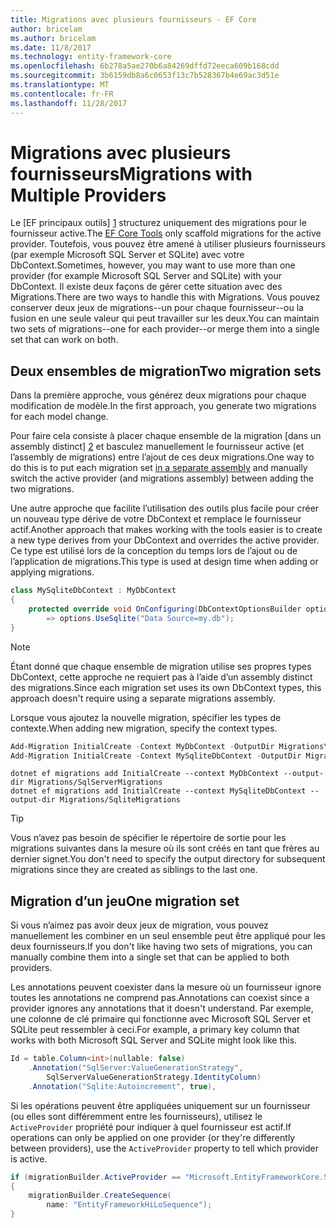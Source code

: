 ```yaml
---
title: Migrations avec plusieurs fournisseurs - EF Core
author: bricelam
ms.author: bricelam
ms.date: 11/8/2017
ms.technology: entity-framework-core
ms.openlocfilehash: 6b278a5ae270b6a84269dffd72eeca609b168cdd
ms.sourcegitcommit: 3b6159db8a6c0653f13c7b528367b4e69ac3d51e
ms.translationtype: MT
ms.contentlocale: fr-FR
ms.lasthandoff: 11/28/2017
---
```

<a name="migrations-with-multiple-providers"></a><span data-ttu-id="fa545-102">Migrations avec plusieurs fournisseurs</span><span class="sxs-lookup"><span data-stu-id="fa545-102">Migrations with Multiple Providers</span></span>
==================================
<span data-ttu-id="fa545-103">Le [EF principaux outils] [ 1] structurez uniquement des migrations pour le fournisseur active.</span><span class="sxs-lookup"><span data-stu-id="fa545-103">The [EF Core Tools][1] only scaffold migrations for the active provider.</span></span> <span data-ttu-id="fa545-104">Toutefois, vous pouvez être amené à utiliser plusieurs fournisseurs (par exemple Microsoft SQL Server et SQLite) avec votre DbContext.</span><span class="sxs-lookup"><span data-stu-id="fa545-104">Sometimes, however, you may want to use more than one provider (for example Microsoft SQL Server and SQLite) with your DbContext.</span></span> <span data-ttu-id="fa545-105">Il existe deux façons de gérer cette situation avec des Migrations.</span><span class="sxs-lookup"><span data-stu-id="fa545-105">There are two ways to handle this with Migrations.</span></span> <span data-ttu-id="fa545-106">Vous pouvez conserver deux jeux de migrations--un pour chaque fournisseur--ou la fusion en une seule valeur qui peut travailler sur les deux.</span><span class="sxs-lookup"><span data-stu-id="fa545-106">You can maintain two sets of migrations--one for each provider--or merge them into a single set that can work on both.</span></span>

<a name="two-migration-sets"></a><span data-ttu-id="fa545-107">Deux ensembles de migration</span><span class="sxs-lookup"><span data-stu-id="fa545-107">Two migration sets</span></span>
------------------
<span data-ttu-id="fa545-108">Dans la première approche, vous générez deux migrations pour chaque modification de modèle.</span><span class="sxs-lookup"><span data-stu-id="fa545-108">In the first approach, you generate two migrations for each model change.</span></span>

<span data-ttu-id="fa545-109">Pour faire cela consiste à placer chaque ensemble de la migration [dans un assembly distinct] [ 2] et basculez manuellement le fournisseur active (et l’assembly de migrations) entre l’ajout de ces deux migrations.</span><span class="sxs-lookup"><span data-stu-id="fa545-109">One way to do this is to put each migration set [in a separate assembly][2] and manually switch the active provider (and migrations assembly) between adding the two migrations.</span></span>

<span data-ttu-id="fa545-110">Une autre approche que facilite l’utilisation des outils plus facile pour créer un nouveau type dérive de votre DbContext et remplace le fournisseur actif.</span><span class="sxs-lookup"><span data-stu-id="fa545-110">Another approach that makes working with the tools easier is to create a new type derives from your DbContext and overrides the active provider.</span></span> <span data-ttu-id="fa545-111">Ce type est utilisé lors de la conception du temps lors de l’ajout ou de l’application de migrations.</span><span class="sxs-lookup"><span data-stu-id="fa545-111">This type is used at design time when adding or applying migrations.</span></span>

``` csharp
class MySqliteDbContext : MyDbContext
{
    protected override void OnConfiguring(DbContextOptionsBuilder options)
        => options.UseSqlite("Data Source=my.db");
}
```

> [!NOTE]
> <span data-ttu-id="fa545-112">Étant donné que chaque ensemble de migration utilise ses propres types DbContext, cette approche ne requiert pas à l’aide d’un assembly distinct des migrations.</span><span class="sxs-lookup"><span data-stu-id="fa545-112">Since each migration set uses its own DbContext types, this approach doesn't require using a separate migrations assembly.</span></span>

<span data-ttu-id="fa545-113">Lorsque vous ajoutez la nouvelle migration, spécifier les types de contexte.</span><span class="sxs-lookup"><span data-stu-id="fa545-113">When adding new migration, specify the context types.</span></span>

``` powershell
Add-Migration InitialCreate -Context MyDbContext -OutputDir Migrations\SqlServerMigrations
Add-Migration InitialCreate -Context MySqliteDbContext -OutputDir Migrations\SqliteMigrations
```
``` Console
dotnet ef migrations add InitialCreate --context MyDbContext --output-dir Migrations/SqlServerMigrations
dotnet ef migrations add InitialCreate --context MySqliteDbContext --output-dir Migrations/SqliteMigrations
```

> [!TIP]
> <span data-ttu-id="fa545-114">Vous n’avez pas besoin de spécifier le répertoire de sortie pour les migrations suivantes dans la mesure où ils sont créés en tant que frères au dernier signet.</span><span class="sxs-lookup"><span data-stu-id="fa545-114">You don't need to specify the output directory for subsequent migrations since they are created as siblings to the last one.</span></span>

<a name="one-migration-set"></a><span data-ttu-id="fa545-115">Migration d’un jeu</span><span class="sxs-lookup"><span data-stu-id="fa545-115">One migration set</span></span>
-----------------
<span data-ttu-id="fa545-116">Si vous n’aimez pas avoir deux jeux de migration, vous pouvez manuellement les combiner en un seul ensemble peut être appliqué pour les deux fournisseurs.</span><span class="sxs-lookup"><span data-stu-id="fa545-116">If you don't like having two sets of migrations, you can manually combine them into a single set that can be applied to both providers.</span></span>

<span data-ttu-id="fa545-117">Les annotations peuvent coexister dans la mesure où un fournisseur ignore toutes les annotations ne comprend pas.</span><span class="sxs-lookup"><span data-stu-id="fa545-117">Annotations can coexist since a provider ignores any annotations that it doesn't understand.</span></span> <span data-ttu-id="fa545-118">Par exemple, une colonne de clé primaire qui fonctionne avec Microsoft SQL Server et SQLite peut ressembler à ceci.</span><span class="sxs-lookup"><span data-stu-id="fa545-118">For example, a primary key column that works with both Microsoft SQL Server and SQLite might look like this.</span></span>

``` csharp
Id = table.Column<int>(nullable: false)
    .Annotation("SqlServer:ValueGenerationStrategy",
        SqlServerValueGenerationStrategy.IdentityColumn)
    .Annotation("Sqlite:Autoincrement", true),
```

<span data-ttu-id="fa545-119">Si les opérations peuvent être appliquées uniquement sur un fournisseur (ou elles sont différemment entre les fournisseurs), utilisez le `ActiveProvider` propriété pour indiquer à quel fournisseur est actif.</span><span class="sxs-lookup"><span data-stu-id="fa545-119">If operations can only be applied on one provider (or they're differently between providers), use the `ActiveProvider` property to tell which provider is active.</span></span>

``` csharp
if (migrationBuilder.ActiveProvider == "Microsoft.EntityFrameworkCore.SqlServer")
{
    migrationBuilder.CreateSequence(
        name: "EntityFrameworkHiLoSequence");
}
```


  [1]: ../../miscellaneous/cli/index.md
  [2]: projects.md
